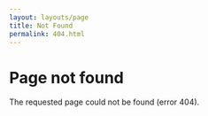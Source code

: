 ```yaml
---
layout: layouts/page
title: Not Found
permalink: 404.html
---
```


# Page not found

The requested page could not be found (error 404).
